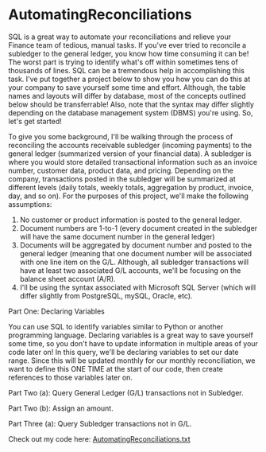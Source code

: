 # AutomatingReconciliations
SQL is a great way to automate your reconciliations and relieve your Finance team of tedious, manual tasks. If you've ever tried to reconcile a subledger to the general ledger,
you know how time consuming it can be! The worst part is trying to identify what's off within sometimes tens of thousands of lines.  SQL can be a tremendous help in accomplishing 
this task.  I've put together a project below to show you how you can do this at your company to save yourself some time and effort.  Although, the table names and layouts will
differ by database, most of the concepts outlined below should be transferrable!  Also, note that the syntax may differ slightly depending on the database management system (DBMS)
you're using.  So, let's get started!

To give you some background, I'll be walking through the process of reconciling the accounts receivable subledger (incoming payments) to the general ledger (summarized version of
your financial data).  A subledger is where you would store detailed transactional information such as an invoice number, customer data, product data, and pricing.  Depending on
the company, transactions posted in the subledger will be summarized at different levels (daily totals, weekly totals, aggregation by product, invoice, day, and so on).  For the
purposes of this project, we'll make the following assumptions:

1) No customer or product information is posted to the general ledger.
2) Document numbers are 1-to-1 (every document created in the subledger will have the same document number in the general ledger)
3) Documents will be aggregated by document number and posted to the general ledger (meaning that one document number will be associated with one line item on the G/L.  Although,
   all subledger transactions will have at least two associated G/L accounts, we'll be focusing on the balance sheet account (A/R).
4) I'll be using the syntax associated with Microsoft SQL Server (which will differ slightly from PostgreSQL, mySQL, Oracle, etc).

Part One: Declaring Variables

You can use SQL to identify variables similar to Python or another programming language. Declaring variables is a great way to save yourself some time, so you don't have to update
information in multiple areas of your code later on!  In this query, we'll be declaring variables to set our date range.  Since this will be updated monthly for our monthly
reconciliation, we want to define this ONE TIME at the start of our code, then create references to those variables later on.

Part Two (a): Query General Ledger (G/L) transactions not in Subledger.

Part Two (b): Assign an amount.

Part Three (a): Query Subledger transactions not in G/L.

Check out my code here:
[AutomatingReconciliations.txt](https://github.com/crystal2108/AccountingProjects/files/7402171/AutomatingReconciliations.txt)
